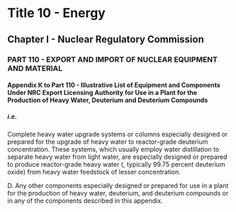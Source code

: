 
# Title 10 - Energy
## Chapter I - Nuclear Regulatory Commission
### PART 110 - EXPORT AND IMPORT OF NUCLEAR EQUIPMENT AND MATERIAL
#### Appendix K to Part 110 - Illustrative List of Equipment and Components Under NRC Export Licensing Authority for Use in a Plant for the Production of Heavy Water, Deuterium and Deuterium Compounds
##### i.e.

Complete heavy water upgrade systems or columns especially designed or prepared for the upgrade of heavy water to reactor-grade deuterium concentration. These systems, which usually employ water distillation to separate heavy water from light water, are especially designed or prepared to produce reactor-grade heavy water (, typically 99.75 percent deuterium oxide) from heavy water feedstock of lesser concentration.

D. Any other components especially designed or prepared for use in a plant for the production of heavy water, deuterium, and deuterium compounds or in any of the components described in this appendix.
